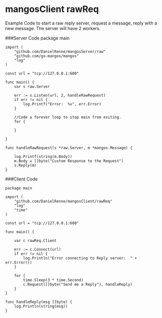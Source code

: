 # mangosClient rawReq

Example Code to start a raw reply server, request a message, reply with a new message.  The server will have 2 workers. 

###Server Code
	package main

	import (
		"github.com/DanielRenne/mangosServer/raw"
		"github.com/go-mangos/mangos"
		"log"
	)
	
	const url = "tcp://127.0.0.1:600"
	
	func main() {
		var s raw.Server
	
		err := s.Listen(url, 2, handleRawRequest)
		if err != nil {
			log.Printf("Error:  %v", err.Error)
		}
	
		//Code a forever loop to stop main from exiting.
		for {
	
		}
	
	}
	
	func handleRawRequest(s *raw.Server, m *mangos.Message) {
	
		log.Printf(string(m.Body))
		m.Body = []byte("Custom Response to the Request")
		s.Reply(m)
	}



###Client Code 

	package main

	import (
		"github.com/DanielRenne/mangosClient/rawReq"
		"log"
		"time"
	)
	
	const url = "tcp://127.0.0.1:600"
	
	func main() {
	
		var c rawReq.Client
	
		err := c.Connect(url)
		if err != nil {
			log.Println("Error connecting to Reply server:  " + err.Error())
		}
	
		for {
			time.Sleep(3 * time.Second)
			c.Request([]byte("Send me a Reply"), handleReply)
		}
	}
	
	func handleReply(msg []byte) {
		log.Println(string(msg))
	}
